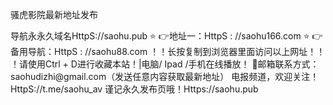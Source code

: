 <p>骚虎影院最新地址发布</p>
导航永永久域名HttpS://saohu.pub
⭐️ 👉地址一：HttpS : //saohu166.com
⭐️ 👉备用导航：HttpS : //saohu88.com
！️！️长按复制到浏览器里面访问以上网址！️！️
！️请使用Ctrl + D进行收藏本站！|电脑/ Ipad /手机在线播放！️
📧邮箱联系方式：saohudizhi@gmail.com（发送任意内容获取最新地址）
电报频道，欢迎关注！HttpS://t.me/saohu_av
谨记永久发布页哦！Https://saohu.pub
